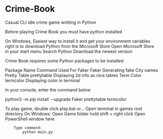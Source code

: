 # Crime-Book
Casual CLI idle crime game writting in Python


Before playing Crime Book you must have python installed

On Windows,
Easiest way to install it and get your environment variables right is to download Python from the Microsoft Store
    Open Microsoft Store in your start menu
    Search Python
    Download the newest version


Crime Book requires some Python packages to be installed

Package Name    Command         Used For
Faker           Faker           Generating fake City names
Pretty Table    prettytable     Displaying 2d info as nice tables
Term Color      termcolor       Displaying color in terminal




In your console, enter the command below

python3 -m pip install --upgrade Faker prettytable termcolor



To play game, double click play.bat or...
    Open terminal in games root directory
        On Windows:
            Open Game folder
            hold shift + right click
            Open PowerShell window here
        
        Type command:
            python main.py
